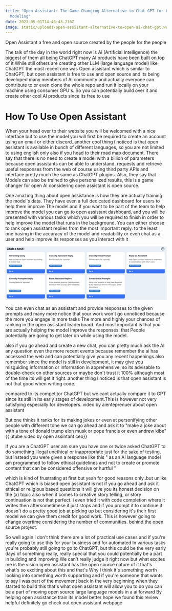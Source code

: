 ```yaml
---
title: "Open Assistant: The Game-Changing Alternative to Chat GPT for Language
  Modeling"
date: 2023-05-01T14:46:43.216Z
image: static/uploads/open-assistant-alternative-to-open-ai-chat-gpt.webp
---
```

Open Assistant a free and open source created by the people for the people

The talk of the day in the world right now is Ai (Artificial Intelligence) the biggest of them all being ChatGPT many AI products have been built on top of it 
While still others are creating other LLM (large language model) like ChatGPT the most recent one was Open assistant which is similar to ChatGPT, but open assistant 
is free to use and open source and its being developed many members of Ai community and actually everyone can contribute to or even clone the whole repo and run it 
locally on your machine using consumer GPU's. So you can potentially build over it and create other cool AI products since its free to use

# How To Use Open Assistant

When your head over to their website you will be welcomed with a nice interface but to use the model you will first be required to create an account using an 
email or either discord..another cool thing i noticed is that open assistant is available in bunch of different languages, so you are not limited to using english only
also if you head to their road map document. There say that there is no need to create a model with a billion of parameters because open assistants can be able to understand.
requests and retrieve useful responses from the web of course using third party APIs and interface pretty much the same as ChatGPT plugins. Also, they say that
Models can also be trained to give personalized results, this is a game changer for open AI considering open assistant is open source.

One amazing thing about open assistance is how they are actually training the model's data. They have even a full dedicated dashboard for users to help them improve 
The model and if you want to be part of the team to help improve the model you can go to open assistant dashboard, and you will be presented with various tasks which you will 
be required to finish in order to help improve the model that runs in the background. You can either choose to rank open assistant replies from the most important reply.
to the least one basing in the accuracy of the model and readability or even chat as a user and help improve its responses as you interact with it

![](static/uploads/get-involved-with-open-assistant-1536x509.webp)


 You can even chat as an assistant and provide responses to the given prompts and many more notice that your work won't go unnoticed because the more you engage in more tasks 
The more and highly your chances of ranking in the open assistant leaderboard. And most important is that you are actually helping the model improve the responses. that 
People potentially are going to get later on while using the model.

also if you go ahead and create a new chat, you can pretty much ask the AI any question even the more recent events because remember the ai has accessed the web and can potentially
give you any recent happenings.also remember since the model is still in development, it may give you misguiding information or information in apprehensive, so its advisable to double-check on 
other sources or maybe don't trust it 100% although most of the time its will get it right..another thing i noticed is that open assistant is not that good when writing code.

compared to its competitor ChatGPT but we cant actually compare it to GPT since its still in its early stages of development.This is however not very satisfying especially for developers.
video by aienteprenuer about open assistant

 But one thinks it ranks for its making jokes or even at personifying other people with different tone we can go ahead and ask it to "make a joke about with a tone of
donald trump elon musk or pope francis or even andrew kibe"
          {{ utube video by open assintant ceo}}

If you are a ChatGPT user am sure you have one or twice asked ChatGPT to do something illegal unethical or inappropriate just for the sake of testing, but instead you were given a response like this
" as an AI language model am programmed to follow ethical guidelines and not to create or promote content that can be considered offensive or hurtful "

which is kind of frustrating at first but yeah for good reasons only..but unlike ChatGPT which is biased open assistant is not if you go ahead and ask it ethical or religious based questions it will give you 
its honest decision on the (x) topic 
also when it comes to creative story telling, or story continuation is not that perfect. i even tried it with code completion where it writes then aftersometimese it just
stops and if you prompt it to continue it doesn't do a pretty good job at picking up but considering it's their first model we can give them credit for good work. This is however going to change overtime considering the number of communities.
behind the open source project.

So well again i don't think there are a lot of practical use cases and if you're really going to use this for your business and for automated
In various tasks you're probably still going to go to ChatGPT, but this could be 
the very early days of something really, really special that you could potentially be a part in building and improving
We can't really judge it right now but what excites me is the vision open assistant has  the open source nature of it that's what's so exciting about this and that's
Why I think it's something worth looking into something worth supporting and if you're someone that wants to say i was part of the movement back in the very beginning when they
started to build this that's what open assistant will allow you to do you can be a part of moving open source large language models in a ai forward
 By helping open assistance train its model better hope we found this review helpful definitely go check out open assistant webpage